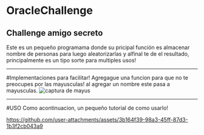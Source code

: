 # OracleChallenge
Challenge amigo secreto
------------------------------------------------------------------------------------------------------
Este es un pequeño programama donde su pricipal función es almacenar nombre de personas para luego aleatorizarlas y alfinal te de el resultado, principalmente es un tipo sorte para multiples usos!



------------------------------------------------------------------------------------------------------
#Implementaciones para facilitar!
Agregague una funcion para que no te preocupes por las mayusculas!
al agregar un nombre este pasa a mayusculas.
![captura de mayus](https://github.com/user-attachments/assets/feae2afd-96d5-46d3-87d5-74f3e2276916)


-------------------------------------------------------------------------------------------------------
#USO
Como acontinuacion, un pequeño tutorial de como usarlo!

https://github.com/user-attachments/assets/3b164f39-98a3-45ff-87d3-1b3f2cb043a9

